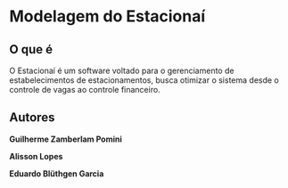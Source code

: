 # Modelagem do Estacionaí

## O que é
O Estacionaí é um software voltado para o gerenciamento de estabelecimentos de estacionamentos, busca otimizar o sistema desde o controle de vagas ao controle financeiro.

## Autores

**Guilherme Zamberlam Pomini**

**Alisson Lopes**

**Eduardo Blüthgen Garcia**
